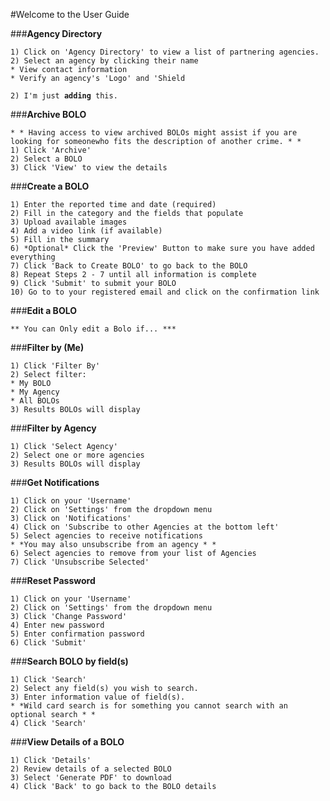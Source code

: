 #Welcome to the User Guide

###<b>Agency Directory</b>

<pre><code>1) Click on 'Agency Directory' to view a list of partnering agencies.
2) Select an agency by clicking their name
* View contact information
* Verify an agency's 'Logo' and 'Shield<div><br></div><div>2) I'm just <b>adding </b>this.</div></pre></code>

###<b>Archive BOLO</b>

<pre><code>* * Having access to view archived BOLOs might assist if you are looking for someonewho fits the description of another crime. * *
1) Click 'Archive'
2) Select a BOLO
3) Click 'View' to view the details</pre></code>

###<b>Create a BOLO</b>

<pre><code>1) Enter the reported time and date (required)
2) Fill in the category and the fields that populate
3) Upload available images
4) Add a video link (if available)
5) Fill in the summary
6) *Optional* Click the 'Preview' Button to make sure you have added everything
7) Click 'Back to Create BOLO' to go back to the BOLO
8) Repeat Steps 2 - 7 until all information is complete
9) Click 'Submit' to submit your BOLO
10) Go to to your registered email and click on the confirmation link</pre></code>

###<b>Edit a BOLO</b>

<pre><code>** You can Only edit a Bolo if... ***</pre></code>

###<b>Filter by (Me)</b>

<pre><code>1) Click 'Filter By'
2) Select filter:
* My BOLO
* My Agency
* All BOLOs
3) Results BOLOs will display</pre></code>

###<b>Filter by Agency</b>

<pre><code>1) Click 'Select Agency'
2) Select one or more agencies
3) Results BOLOs will display</pre></code>

###<b>Get Notifications</b>

<pre><code>1) Click on your 'Username'
2) Click on 'Settings' from the dropdown menu
3) Click on 'Notifications'
4) Click on 'Subscribe to other Agencies at the bottom left'
5) Select agencies to receive notifications
* *You may also unsubscribe from an agency * *
6) Select agencies to remove from your list of Agencies
7) Click 'Unsubscribe Selected'</pre></code>

###<b>Reset Password</b>

<pre><code>1) Click on your 'Username'
2) Click on 'Settings' from the dropdown menu
3) Click 'Change Password'
4) Enter new password
5) Enter confirmation password
6) Click 'Submit'</pre></code>

###<b>Search BOLO by field(s)</b>

<pre><code>1) Click 'Search'
2) Select any field(s) you wish to search.
3) Enter information value of field(s).
* *Wild card search is for something you cannot search with an optional search * *
4) Click 'Search'</pre></code>

###<b>View Details of a BOLO</b>

<pre><code>1) Click 'Details'
2) Review details of a selected BOLO
3) Select 'Generate PDF' to download
4) Click 'Back' to go back to the BOLO details</pre></code>